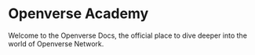 # Openverse Academy

Welcome to the Openverse Docs, the official place to dive deeper into the world of Openverse Network. 

